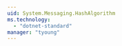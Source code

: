```yaml
---
uid: System.Messaging.HashAlgorithm
ms.technology: 
  - "dotnet-standard"
manager: "tyoung"
---
```

